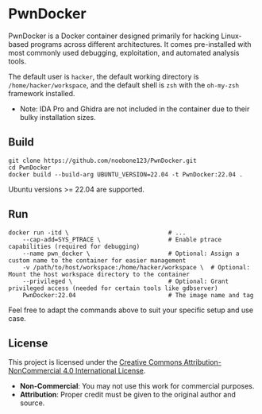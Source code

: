 # PwnDocker
PwnDocker is a Docker container designed primarily for hacking Linux-based programs across different architectures. It comes pre-installed with most commonly used debugging, exploitation, and automated analysis tools.

The default user is `hacker`, the default working directory is `/home/hacker/workspace`, and the default shell is `zsh` with the `oh-my-zsh` framework installed.

- Note: IDA Pro and Ghidra are not included in the container due to their bulky installation sizes.


## Build
```shell
git clone https://github.com/noobone123/PwnDocker.git
cd PwnDocker
docker build --build-arg UBUNTU_VERSION=22.04 -t PwnDocker:22.04 .
```
Ubuntu versions >= 22.04 are supported.

## Run
```shell
docker run -itd \                            # ...
    --cap-add=SYS_PTRACE \                   # Enable ptrace capabilities (required for debugging)
    --name pwn_docker \                      # Optional: Assign a custom name to the container for easier management
    -v /path/to/host/workspace:/home/hacker/workspace \  # Optional: Mount the host workspace directory to the container
    --privileged \                           # Optional: Grant privileged access (needed for certain tools like gdbserver)
    PwnDocker:22.04                          # The image name and tag
```
Feel free to adapt the commands above to suit your specific setup and use case.

## License
This project is licensed under the [Creative Commons Attribution-NonCommercial 4.0 International License](https://creativecommons.org/licenses/by-nc/4.0/).  
- **Non-Commercial**: You may not use this work for commercial purposes.  
- **Attribution**: Proper credit must be given to the original author and source.
